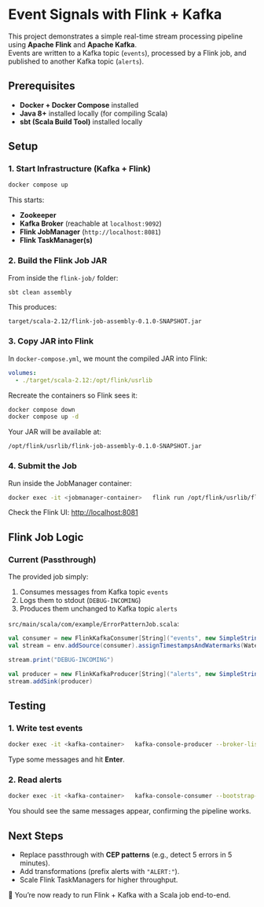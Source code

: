 # Event Signals with Flink + Kafka

This project demonstrates a simple real-time stream processing pipeline using **Apache Flink** and **Apache Kafka**.  
Events are written to a Kafka topic (`events`), processed by a Flink job, and published to another Kafka topic (`alerts`).  

## Prerequisites

- **Docker + Docker Compose** installed  
- **Java 8+** installed locally (for compiling Scala)  
- **sbt (Scala Build Tool)** installed locally  

## Setup

### 1. Start Infrastructure (Kafka + Flink)

```bash
docker compose up
```

This starts:
- **Zookeeper**
- **Kafka Broker** (reachable at `localhost:9092`)
- **Flink JobManager** (`http://localhost:8081`)
- **Flink TaskManager(s)**

### 2. Build the Flink Job JAR

From inside the `flink-job/` folder:

```bash
sbt clean assembly
```

This produces:

```
target/scala-2.12/flink-job-assembly-0.1.0-SNAPSHOT.jar
```

### 3. Copy JAR into Flink

In `docker-compose.yml`, we mount the compiled JAR into Flink:

```yaml
volumes:
  - ./target/scala-2.12:/opt/flink/usrlib
```

Recreate the containers so Flink sees it:

```bash
docker compose down
docker compose up -d
```

Your JAR will be available at:

```
/opt/flink/usrlib/flink-job-assembly-0.1.0-SNAPSHOT.jar
```

### 4. Submit the Job

Run inside the JobManager container:

```bash
docker exec -it <jobmanager-container>   flink run /opt/flink/usrlib/flink-job-assembly-0.1.0-SNAPSHOT.jar
```

Check the Flink UI: [http://localhost:8081](http://localhost:8081)

## Flink Job Logic

### Current (Passthrough)

The provided job simply:
1. Consumes messages from Kafka topic `events`
2. Logs them to stdout (`DEBUG-INCOMING`)
3. Produces them unchanged to Kafka topic `alerts`

`src/main/scala/com/example/ErrorPatternJob.scala`:

```scala
val consumer = new FlinkKafkaConsumer[String]("events", new SimpleStringSchema(), props)
val stream = env.addSource(consumer).assignTimestampsAndWatermarks(WatermarkStrategy.noWatermarks())

stream.print("DEBUG-INCOMING")

val producer = new FlinkKafkaProducer[String]("alerts", new SimpleStringSchema(), props)
stream.addSink(producer)
```

## Testing

### 1. Write test events

```bash
docker exec -it <kafka-container>   kafka-console-producer --broker-list kafka:9092 --topic events
```

Type some messages and hit **Enter**.

### 2. Read alerts

```bash
docker exec -it <kafka-container>   kafka-console-consumer --bootstrap-server kafka:9092 --topic alerts --from-beginning
```

You should see the same messages appear, confirming the pipeline works.

## Next Steps

- Replace passthrough with **CEP patterns** (e.g., detect 5 errors in 5 minutes).  
- Add transformations (prefix alerts with `"ALERT:"`).  
- Scale Flink TaskManagers for higher throughput.  

🚀 You’re now ready to run Flink + Kafka with a Scala job end-to-end.  

